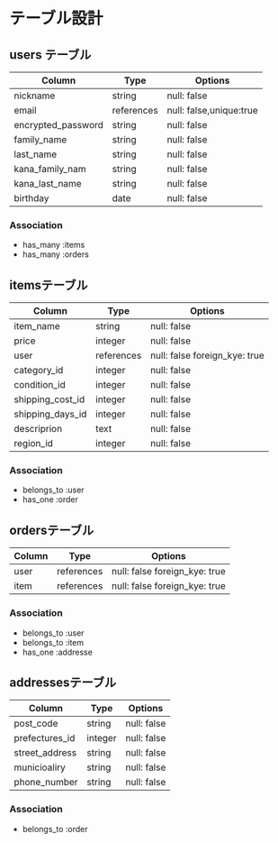 # テーブル設計

## users テーブル

| Column             | Type       | Options                 |
| ------------------ | ---------- | ----------------------- |
| nickname           | string     | null: false             |
| email              | references | null: false,unique:true |
| encrypted_password | string     | null: false             |
| family_name        | string     | null: false             |
| last_name          | string     | null: false             |
| kana_family_nam    | string     | null: false             |
| kana_last_name     | string     | null: false             |
| birthday           | date       | null: false             |

### Association

- has_many :items
- has_many :orders

## itemsテーブル

| Column           | Type       | Options                       |
| ---------------- | ---------- | ----------------------------- |
| item_name        | string     | null: false                   |
| price            | integer    | null: false                   |
| user             | references | null: false foreign_kye: true |
| category_id      | integer    | null: false                   |
| condition_id     | integer    | null: false                   |
| shipping_cost_id | integer    | null: false                   |
| shipping_days_id | integer    | null: false                   |
| descriprion      | text       | null: false                   |
| region_id        | integer    | null: false                   |

### Association

- belongs_to :user
- has_one :order

## ordersテーブル

| Column | Type       | Options                       |
| ------ | ---------- | ----------------------------- |
| user   | references | null: false foreign_kye: true |
| item   | references | null: false foreign_kye: true |

### Association

- belongs_to :user
- belongs_to :item
- has_one :addresse

## addressesテーブル

| Column         | Type    | Options     |
| -------------- | ------- | ----------- |
| post_code      | string  | null: false |
| prefectures_id | integer | null: false |
| street_address | string  | null: false |
| municioaliry   | string  | null: false |
| phone_number   | string  | null: false |

### Association

- belongs_to :order
